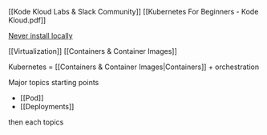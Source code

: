 [[Kode Kloud Labs & Slack Community]]
[[Kubernetes For Beginners - Kode Kloud.pdf]]


[Never install locally](https://www.youtube.com/watch?v=J0NuOlA2xDc&ab_channel=Coderized)


[[Virtualization]]
[[Containers & Container Images]]


Kubernetes = [[Containers & Container Images|Containers]] + orchestration


Major topics starting points

- [[Pod]]
- [[Deployments]]


then each topics